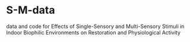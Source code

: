 # S-M-data
data and code for Effects of Single-Sensory and Multi-Sensory Stimuli in Indoor Biophilic Environments on Restoration and Physiological Activity
